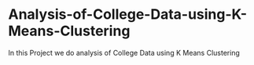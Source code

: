 # Analysis-of-College-Data-using-K-Means-Clustering
In this Project we do analysis of College Data using K Means Clustering

